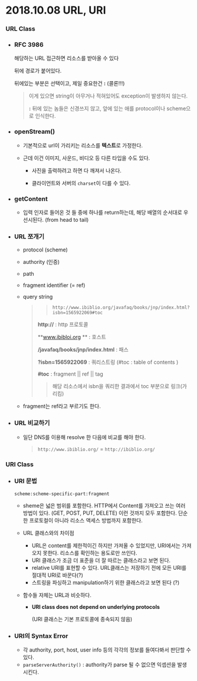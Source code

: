 # 2018.10.08 URL, URI

### URL Class

- ### **RFC 3986**

  해당하는 URL 접근하면 리소스를 받아올 수 있다

  뒤에 경로가 붙어있다.

  뒤에있는 부분은 선택이고, 제일 중요한건 **:**  (콜론!!!)

  > 이게 있으면 string이 아무거나 적혀있어도 exception이 발생하지 않는다.
  >
  > **:** 뒤에 있는 놈들은 신경쓰지 않고, 앞에 있는 애를 protocol이나 scheme으로 인식한다.



- ### **openStream()**

  - 기본적으로 url이 가리키는 리소스를 **텍스트**로 가정한다.

  - 근데 이건 이미지, 사운드, 비디오 등 다른 타입을 수도 있다.

    - 사진을 출력하려고 하면 다 깨져서 나온다.

    - 클라이언트와 서버의 `charset`이 다를 수 있다.

      

- ### getContent

  - 입력 인자로 들어온 것 들 중에 하나를 return하는데, 해당 배열의 순서대로 우선시된다. (from head to tail)



- ### URL 쪼개기

  - protocol (scheme)

  - authority (인증)

  - path

  - fragment identifier (= ref)

  - query string

    > > `http://www.ibiblio.org/javafaq/books/jnp/index.html?isbn=1565922069#toc`
    >
    > **http://** : http 프로토콜
    >
    > **www.ibibloi.org ** : 호스트
    >
    > **/javafaq/books/jnp/index.html** : 패스 
    >
    > **?isbn=1565922069** : 쿼리스트링 (#toc : table of contents )
    >
    > **#toc** : fragment || ref || tag
    >
    > > 해당 리소스에서 isbn을 쿼리한 결과에서 toc 부분으로 링크(가리킴)

  - fragment는 ref라고 부르기도 한다.



- ### URL 비교하기

  - 일단 DNS를 이용해 resolve 한 다음에 비교를 해야 한다.

    > `http://www.ibiblio.org/` = `http://ibiblio.org/`



### URI Class

- ### URI 문법

  `scheme:scheme-specific-part:fragment`

  - sheme은 넓은 범위를 포함한다. HTTP에서 Content를 가져오고 쓰는 여러 방법이 있다. (GET, POST, PUT, DELETE) 이런 것까지 모두 포함한다. 단순한 프로토컬이 아니라 리소스 액세스 방법까지 포함한다.

  - URL 클래스와의 차이점

    - URL은 content를 제한적이긴 하지만 가져올 수 있었지만, URI에서는 가져오지 못한다. 리소스를 확인하는 용도로만 쓰인다.
    - URI 클래스가 조금 더 표준을 더 잘 따르는 클래스라고 보면 된다.
    - relative URI를 표현할 수 있다. URL클래스는 저장하기 전에 모든 URI를 절대적 URI로 바꾼다(?)
    - 스트링을 파싱하고 manipulation하기 위한 클래스라고 보면 된다 (?)

  - 함수들 자체는 URL과 비슷하다.

    - **URI class does not depend on underlying protocols**

      (URI 클래스는 기본 프로토콜에 종속되지 않음)

- ### URI의 Syntax Error

  - 각 authority, port, host, user info 등의 각각의 정보를 들여다봐서 판단할 수 있다.
  - `parseServerAuthority()` : authority가 parse 될 수 없으면 익셉션을 발생시킨다.